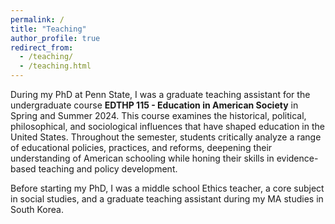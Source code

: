 ```yaml
---
permalink: /
title: "Teaching"
author_profile: true
redirect_from: 
  - /teaching/
  - /teaching.html
---
```


During my PhD at Penn State, I was a graduate teaching assistant for the undergraduate course **EDTHP 115 - Education in American Society** in Spring and Summer 2024. This course examines the historical, political, philosophical, and sociological influences that have shaped education in the United States. Throughout the semester, students critically analyze a range of educational policies, practices, and reforms, deepening their understanding of American schooling while honing their skills in evidence-based teaching and policy development.

Before starting my PhD, I was a middle school Ethics teacher, a core subject in social studies, and a graduate teaching assistant during my MA studies in South Korea.